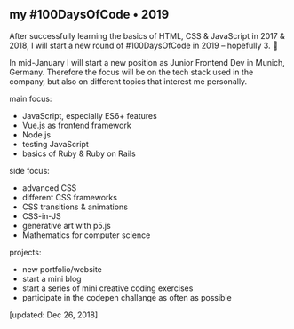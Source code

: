 ## my #100DaysOfCode • 2019

After successfully learning the basics of HTML, CSS & JavaScript in 2017 & 2018, I will start a new round of #100DaysOfCode in 2019 – hopefully 3. 🙂

In mid-January I will start a new position as Junior Frontend Dev in Munich, Germany. Therefore the focus will be on the tech stack used in the company, but also on different topics that interest me personally.

main focus:
* JavaScript, especially ES6+ features
* Vue.js as frontend framework
* Node.js
* testing JavaScript
* basics of Ruby & Ruby on Rails

side focus:
* advanced CSS
* different CSS frameworks
* CSS transitions & animations
* CSS-in-JS
* generative art with p5.js
* Mathematics for computer science

projects:
* new portfolio/website
* start a mini blog
* start a series of mini creative coding exercises
* participate in the codepen challange as often as possible

\[updated: Dec 26, 2018]
